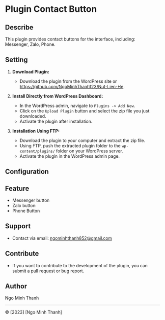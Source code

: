# Plugin Contact Button

## Describe

This plugin provides contact buttons for the interface, including: Messenger, Zalo, Phone.

## Setting

1. **Download Plugin:**
    - Download the plugin from the WordPress site or https://github.com/NgoMinhThanh123/Nut-Lien-He.

2. **Install Directly from WordPress Dashboard:**
    - In the WordPress admin, navigate to `Plugins -> Add New`.
    - Click on the `Upload Plugin` button and select the zip file you just downloaded.
    - Activate the plugin after installation.

3. **Installation Using FTP:**
    - Download the plugin to your computer and extract the zip file.
    - Using FTP, push the extracted plugin folder to the `wp-content/plugins/` folder on your WordPress server.
    - Activate the plugin in the WordPress admin page.

## Configuration

## Feature

- Messenger button
- Zalo button
- Phone Button

## Support

- Contact via email: ngominhthanh852@gmail.com

## Contribute

- If you want to contribute to the development of the plugin, you can submit a pull request or bug report.

## Author

Ngo Minh Thanh

---
© [2023] [Ngo Minh Thanh]